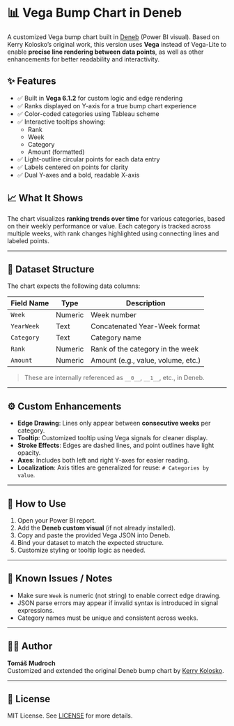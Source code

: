 # 📊 Vega Bump Chart in Deneb

A customized Vega bump chart built in [Deneb](https://deneb-viz.github.io/) (Power BI visual). Based on Kerry Kolosko’s original work, this version uses **Vega** instead of Vega-Lite to enable **precise line rendering between data points**, as well as other enhancements for better readability and interactivity.

## ✨ Features

- ✅ Built in **Vega 6.1.2** for custom logic and edge rendering
- ✅ Ranks displayed on Y-axis for a true bump chart experience
- ✅ Color-coded categories using Tableau scheme
- ✅ Interactive tooltips showing:
  - Rank
  - Week
  - Category
  - Amount (formatted)
- ✅ Light-outline circular points for each data entry
- ✅ Labels centered on points for clarity
- ✅ Dual Y-axes and a bold, readable X-axis

## 📈 What It Shows

The chart visualizes **ranking trends over time** for various categories, based on their weekly performance or value. Each category is tracked across multiple weeks, with rank changes highlighted using connecting lines and labeled points.

---

## 🔧 Dataset Structure

The chart expects the following data columns:

| Field Name   | Type     | Description                        |
|--------------|----------|------------------------------------|
| `Week`       | Numeric  | Week number                        |
| `YearWeek`   | Text     | Concatenated Year-Week format      |
| `Category`   | Text     | Category name                      |
| `Rank`       | Numeric  | Rank of the category in the week   |
| `Amount`     | Numeric  | Amount (e.g., value, volume, etc.) |

> These are internally referenced as `__0__`, `__1__`, etc., in Deneb.

---

## ⚙️ Custom Enhancements

- **Edge Drawing**: Lines only appear between **consecutive weeks** per category.
- **Tooltip**: Customized tooltip using Vega signals for cleaner display.
- **Stroke Effects**: Edges are dashed lines, and point outlines have light opacity.
- **Axes**: Includes both left and right Y-axes for easier reading.
- **Localization**: Axis titles are generalized for reuse: `# Categories by value`.

---

## 🚀 How to Use

1. Open your Power BI report.
2. Add the **Deneb custom visual** (if not already installed).
3. Copy and paste the provided Vega JSON into Deneb.
4. Bind your dataset to match the expected structure.
5. Customize styling or tooltip logic as needed.

---

## 🧠 Known Issues / Notes

- Make sure `Week` is numeric (not string) to enable correct edge drawing.
- JSON parse errors may appear if invalid syntax is introduced in signal expressions.
- Category names must be unique and consistent across weeks.

---

## 👨‍💻 Author

**Tomáš Mudroch**  
Customized and extended the original Deneb bump chart by [Kerry Kolosko](https://vega.github.io/vega-lite/examples/bump_chart.html).

---

## 📄 License

MIT License. See [LICENSE](LICENSE) for more details.
